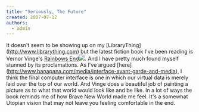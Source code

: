 ```yaml
---
title: "Seriously, The Future"
created: 2007-07-12
authors: 
  - admin
---
```


It doesn't seem to be showing up on my \[LibraryThing\](http://www.librarything.com) but the latest fiction book I've been reading is Vernor Vinge's [Rainbows End](http://www.amazon.com/gp/redirect.html?ie=UTF8&location=http%3A%2F%2Fwww.amazon.com%2FRainbows-End-Vernor-Vinge%2Fdp%2F0812536363%2F&tag=wwwrussellwar-20&linkCode=ur2&camp=1789&creative=9325)![](http://www.assoc-amazon.com/e/ir?t=wwwrussellwar-20&l=ur2&o=1). And I have pretty much found myself stunned by its proclamations. As I've argued \[here\](http://www.banapana.com/media/interface-avant-garde-and-media), I think the final computer interface is one in which our virtual data is merely laid over the top of our world. And Vinge does a beautiful job of painting a picture as to what that world would look like and be like. In a lot of ways the book reminds me of how Brave New World made me feel. It's a somewhat Utopian vision that may not leave you feeling comfortable in the end.

